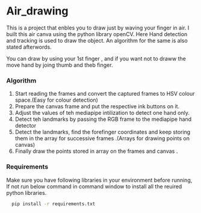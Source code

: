 # Air_drawing

This is a project that enbles you to draw just by waving your finger in air. I built this air canva using the python library openCV. Here Hand detection and tracking is used to draw the object. An algorithm for the same is also stated afterwords.

You can draw by using your  1st finger , and if you want not to draww the move hand by joing thumb and theb finger.

### Algorithm 
1. Start reading the frames and convert the captured frames to HSV colour space.(Easy for colour detection)
1. Prepare the canvas frame and put the respective ink buttons on it.
1. Adjust the values of teh mediapipe intilization to detect one hand only.
1. Detect teh landmarks by passing the RGB frame to the mediapipe hand detector
1. Detect the landmarks, find the forefinger coordinates and keep storing them in the array for successive frames .(Arrays for drawing points on canvas)
1. Finally draw the points stored in array on the frames and canvas .


### Requirements

Make sure you have following libraries in your environment before running, If not run below command in command window to install all the reuired python libraries.

```bash
  pip install -r requirements.txt
```
    
